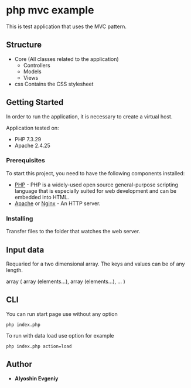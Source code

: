 # php mvc example

This is test application that uses the MVC pattern.

## Structure

 - Core (All classes related to the application)
   - Controllers
   - Models
   - Views
 - css Contains the CSS stylesheet

## Getting Started

In order to run the application, it is necessary to create a virtual host.

Application tested on:
* PHP 7.3.29
* Apache 2.4.25 

### Prerequisites

To start this project, you need to have the following components installed:

* [PHP](http://php.net) - PHP is a widely-used open source general-purpose scripting language that is especially suited for web development and can be embedded into HTML.
* [Apache](https://httpd.apache.org) or [Nginx](https://www.nginx.com) - An HTTP server.

### Installing

Transfer files to the folder that watches the web server.

## Input data

Requaried for a two dimensional array.
The keys and values can be of any length.

array (
    array (elements...),
    array (elements...),
    ...
)

## CLI

You can run start page use without any option
```
php index.php
```

To run with data load use option for example
```
php index.php action=load
```



## Author
* **Alyoshin Evgeniy**


